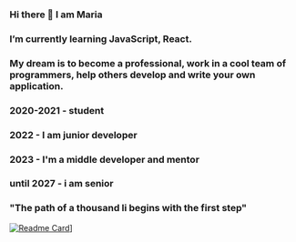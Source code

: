 ### Hi there 👋 I am Maria

### I’m currently learning JavaScript, React. 
### My dream is to become a professional, work in a cool team of programmers, help others develop and write your own application.


### 2020-2021 - student
### 2022 - I am junior developer
### 2023 - I'm a middle developer and mentor
### until 2027 - i am senior
### "The path of a thousand li begins with the first step"

[![Readme Card](https://github-readme-stats.vercel.app/api/pin/?username=MariStakhovskaya&todolist=github-readme-stats)](https://github.com/MariStakhovskaya/github-readme-stats)]

<!--
**MariStakhovskaya/MariStakhovskaya** is a ✨ _special_ ✨ repository because its `README.md` (this file) appears on your GitHub profile.

Here are some ideas to get you started:

- 🔭 I’m currently working on ...
- 🌱 I’m currently learning ...
- 👯 I’m looking to collaborate on ...
- 🤔 I’m looking for help with ...
- 💬 Ask me about ...
- 📫 How to reach me: ...
- 😄 Pronouns: ...
- ⚡ Fun fact: ...
-->
